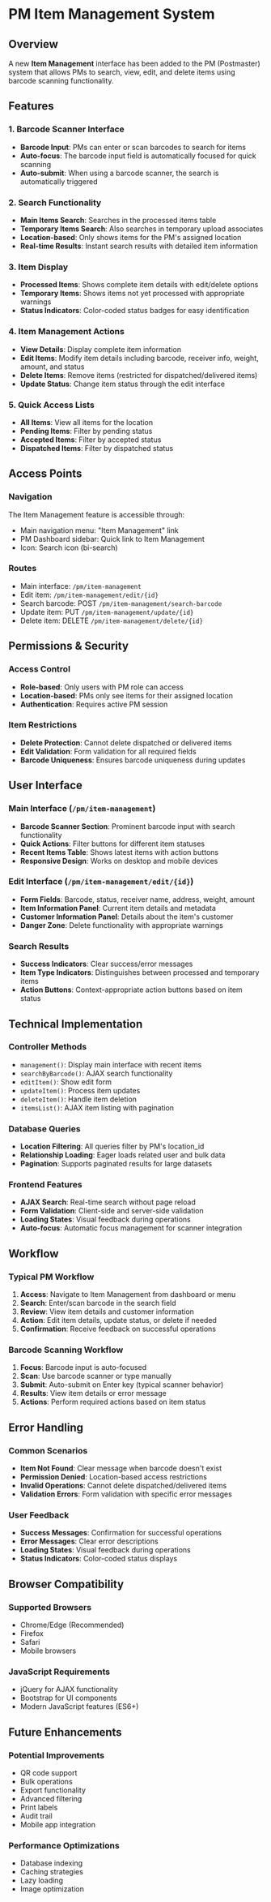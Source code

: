 # PM Item Management System

## Overview

A new **Item Management** interface has been added to the PM (Postmaster) system that allows PMs to search, view, edit, and delete items using barcode scanning functionality.

## Features

### 1. Barcode Scanner Interface
- **Barcode Input**: PMs can enter or scan barcodes to search for items
- **Auto-focus**: The barcode input field is automatically focused for quick scanning
- **Auto-submit**: When using a barcode scanner, the search is automatically triggered

### 2. Search Functionality
- **Main Items Search**: Searches in the processed items table
- **Temporary Items Search**: Also searches in temporary upload associates
- **Location-based**: Only shows items for the PM's assigned location
- **Real-time Results**: Instant search results with detailed item information

### 3. Item Display
- **Processed Items**: Shows complete item details with edit/delete options
- **Temporary Items**: Shows items not yet processed with appropriate warnings
- **Status Indicators**: Color-coded status badges for easy identification

### 4. Item Management Actions
- **View Details**: Display complete item information
- **Edit Items**: Modify item details including barcode, receiver info, weight, amount, and status
- **Delete Items**: Remove items (restricted for dispatched/delivered items)
- **Update Status**: Change item status through the edit interface

### 5. Quick Access Lists
- **All Items**: View all items for the location
- **Pending Items**: Filter by pending status
- **Accepted Items**: Filter by accepted status
- **Dispatched Items**: Filter by dispatched status

## Access Points

### Navigation
The Item Management feature is accessible through:
- Main navigation menu: "Item Management" link
- PM Dashboard sidebar: Quick link to Item Management
- Icon: Search icon (bi-search)

### Routes
- Main interface: `/pm/item-management`
- Edit item: `/pm/item-management/edit/{id}`
- Search barcode: POST `/pm/item-management/search-barcode`
- Update item: PUT `/pm/item-management/update/{id}`
- Delete item: DELETE `/pm/item-management/delete/{id}`

## Permissions & Security

### Access Control
- **Role-based**: Only users with PM role can access
- **Location-based**: PMs only see items for their assigned location
- **Authentication**: Requires active PM session

### Item Restrictions
- **Delete Protection**: Cannot delete dispatched or delivered items
- **Edit Validation**: Form validation for all required fields
- **Barcode Uniqueness**: Ensures barcode uniqueness during updates

## User Interface

### Main Interface (`/pm/item-management`)
- **Barcode Scanner Section**: Prominent barcode input with search functionality
- **Quick Actions**: Filter buttons for different item statuses
- **Recent Items Table**: Shows latest items with action buttons
- **Responsive Design**: Works on desktop and mobile devices

### Edit Interface (`/pm/item-management/edit/{id}`)
- **Form Fields**: Barcode, status, receiver name, address, weight, amount
- **Item Information Panel**: Current item details and metadata
- **Customer Information Panel**: Details about the item's customer
- **Danger Zone**: Delete functionality with appropriate warnings

### Search Results
- **Success Indicators**: Clear success/error messages
- **Item Type Indicators**: Distinguishes between processed and temporary items
- **Action Buttons**: Context-appropriate action buttons based on item status

## Technical Implementation

### Controller Methods
- `management()`: Display main interface with recent items
- `searchByBarcode()`: AJAX search functionality
- `editItem()`: Show edit form
- `updateItem()`: Process item updates
- `deleteItem()`: Handle item deletion
- `itemsList()`: AJAX item listing with pagination

### Database Queries
- **Location Filtering**: All queries filter by PM's location_id
- **Relationship Loading**: Eager loads related user and bulk data
- **Pagination**: Supports paginated results for large datasets

### Frontend Features
- **AJAX Search**: Real-time search without page reload
- **Form Validation**: Client-side and server-side validation
- **Loading States**: Visual feedback during operations
- **Auto-focus**: Automatic focus management for scanner integration

## Workflow

### Typical PM Workflow
1. **Access**: Navigate to Item Management from dashboard or menu
2. **Search**: Enter/scan barcode in the search field
3. **Review**: View item details and customer information
4. **Action**: Edit item details, update status, or delete if needed
5. **Confirmation**: Receive feedback on successful operations

### Barcode Scanning Workflow
1. **Focus**: Barcode input is auto-focused
2. **Scan**: Use barcode scanner or type manually
3. **Submit**: Auto-submit on Enter key (typical scanner behavior)
4. **Results**: View item details or error message
5. **Actions**: Perform required actions based on item status

## Error Handling

### Common Scenarios
- **Item Not Found**: Clear message when barcode doesn't exist
- **Permission Denied**: Location-based access restrictions
- **Invalid Operations**: Cannot delete dispatched/delivered items
- **Validation Errors**: Form validation with specific error messages

### User Feedback
- **Success Messages**: Confirmation for successful operations
- **Error Messages**: Clear error descriptions
- **Loading States**: Visual feedback during operations
- **Status Indicators**: Color-coded status displays

## Browser Compatibility

### Supported Browsers
- Chrome/Edge (Recommended)
- Firefox
- Safari
- Mobile browsers

### JavaScript Requirements
- jQuery for AJAX functionality
- Bootstrap for UI components
- Modern JavaScript features (ES6+)

## Future Enhancements

### Potential Improvements
- QR code support
- Bulk operations
- Export functionality
- Advanced filtering
- Print labels
- Audit trail
- Mobile app integration

### Performance Optimizations
- Database indexing
- Caching strategies
- Lazy loading
- Image optimization